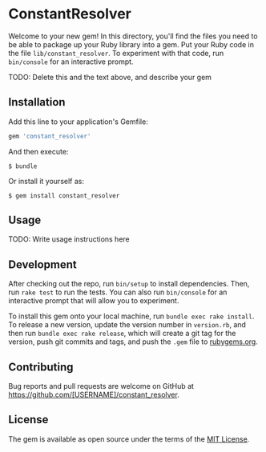 # ConstantResolver

Welcome to your new gem! In this directory, you'll find the files you need to be able to package up your Ruby library into a gem. Put your Ruby code in the file `lib/constant_resolver`. To experiment with that code, run `bin/console` for an interactive prompt.

TODO: Delete this and the text above, and describe your gem

## Installation

Add this line to your application's Gemfile:

```ruby
gem 'constant_resolver'
```

And then execute:

    $ bundle

Or install it yourself as:

    $ gem install constant_resolver

## Usage

TODO: Write usage instructions here

## Development

After checking out the repo, run `bin/setup` to install dependencies. Then, run `rake test` to run the tests. You can also run `bin/console` for an interactive prompt that will allow you to experiment.

To install this gem onto your local machine, run `bundle exec rake install`. To release a new version, update the version number in `version.rb`, and then run `bundle exec rake release`, which will create a git tag for the version, push git commits and tags, and push the `.gem` file to [rubygems.org](https://rubygems.org).

## Contributing

Bug reports and pull requests are welcome on GitHub at https://github.com/[USERNAME]/constant_resolver.

## License

The gem is available as open source under the terms of the [MIT License](https://opensource.org/licenses/MIT).

